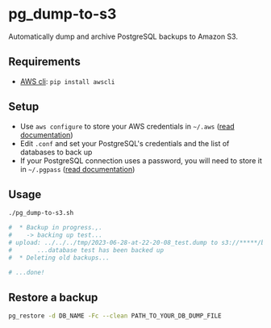 # pg_dump-to-s3

Automatically dump and archive PostgreSQL backups to Amazon S3.

## Requirements

 - [AWS cli](https://aws.amazon.com/cli): ```pip install awscli```

## Setup

 - Use `aws configure` to store your AWS credentials in `~/.aws` ([read documentation](https://docs.aws.amazon.com/cli/latest/userguide/cli-chap-getting-started.html#cli-quick-configuration))
 - Edit `.conf` and set your PostgreSQL's credentials and the list of databases to back up
 - If your PostgreSQL connection uses a password, you will need to store it in `~/.pgpass` ([read documentation](https://www.postgresql.org/docs/current/static/libpq-pgpass.html))

## Usage

```bash
./pg_dump-to-s3.sh

#  * Backup in progress.,.
#    -> backing up test...
# upload: ../../../tmp/2023-06-28-at-22-20-08_test.dump to s3://*****/backups/2023-06-28-at-22-20-08_test.dump
#       ...database test has been backed up
#  * Deleting old backups...

# ...done!
```

## Restore a backup

```bash
pg_restore -d DB_NAME -Fc --clean PATH_TO_YOUR_DB_DUMP_FILE
```